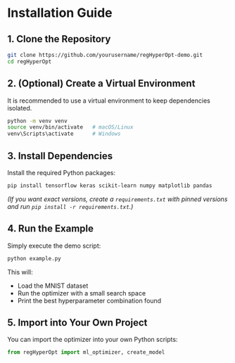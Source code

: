 # Installation Guide

## 1. Clone the Repository
```bash
git clone https://github.com/yourusername/regHyperOpt-demo.git
cd regHyperOpt
```

## 2. (Optional) Create a Virtual Environment
It is recommended to use a virtual environment to keep dependencies isolated.  
```bash
python -m venv venv
source venv/bin/activate   # macOS/Linux
venv\Scripts\activate      # Windows
```

## 3. Install Dependencies
Install the required Python packages:  
```bash
pip install tensorflow keras scikit-learn numpy matplotlib pandas
```

*(If you want exact versions, create a `requirements.txt` with pinned versions and run `pip install -r requirements.txt`.)*

## 4. Run the Example
Simply execute the demo script:  
```bash
python example.py
```

This will:  
- Load the MNIST dataset  
- Run the optimizer with a small search space  
- Print the best hyperparameter combination found  

## 5. Import into Your Own Project
You can import the optimizer into your own Python scripts:  
```python
from regHyperOpt import ml_optimizer, create_model
```
